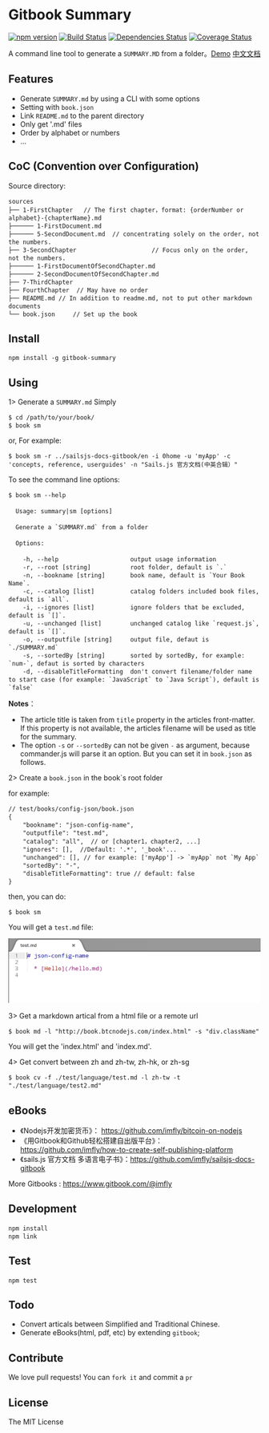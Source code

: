 # Gitbook Summary

[![npm version](https://badge.fury.io/js/gitbook-summary.svg)](https://badge.fury.io/js/gitbook-summary)
[![Build Status](https://travis-ci.org/imfly/gitbook-summary.png?branch=master)](https://travis-ci.org/imfly/gitbook-summary)
[![Dependencies Status](https://david-dm.org/imfly/gitbook-summary.png)](https://david-dm.org/imfly/gitbook-summary)
[![Coverage Status](https://coveralls.io/repos/imfly/gitbook-summary/badge.png)](https://coveralls.io/r/imfly/gitbook-summary)


A command line tool to generate a `SUMMARY.MD` from a folder。[Demo](http://imfly.github.io/how-to-create-self-publishing-platform) [中文文档](http://imfly.github.io/how-to-create-self-publishing-platform/3-%E5%A6%82%E4%BD%95%E6%89%93%E9%80%A0%E8%87%AA%E5%B7%B1%E7%9A%84%E5%B9%B3%E5%8F%B0%EF%BC%9F/2-Summary%E7%9A%84%E4%BD%BF%E7%94%A8.html)

## Features

- Generate `SUMMARY.md` by using a CLI with some options
- Setting with `book.json`
- Link `README.md` to the parent directory
- Only get '.md' files
- Order by alphabet or numbers
- ...

## CoC (Convention over Configuration)

Source directory:

```
sources
├── 1-FirstChapter   // The first chapter，format: {orderNumber or alphabet}-{chapterName}.md
├────── 1-FirstDocument.md
├────── 5-SecondDocument.md  // concentrating solely on the order, not the numbers.
├── 3-SecondChapter                     // Focus only on the order, not the numbers.
├────── 1-FirstDocumentOfSecondChapter.md
├────── 2-SecondDocumentOfSecondChapter.md  
├── 7-ThirdChapter
├── FourthChapter  // May have no order
├── README.md // In addition to readme.md, not to put other markdown documents
└── book.json     // Set up the book
```

## Install

```
npm install -g gitbook-summary
```

## Using

1> Generate a `SUMMARY.md` Simply

```
$ cd /path/to/your/book/
$ book sm
```

or, For example:

```
$ book sm -r ../sailsjs-docs-gitbook/en -i 0home -u 'myApp' -c 'concepts, reference, userguides' -n "Sails.js 官方文档(中英合辑）"
```

To see the command line options:

```
$ book sm --help

  Usage: summary|sm [options]

  Generate a `SUMMARY.md` from a folder

  Options:

    -h, --help                    output usage information
    -r, --root [string]           root folder, default is `.`
    -n, --bookname [string]       book name, default is `Your Book Name`.
    -c, --catalog [list]          catalog folders included book files, default is `all`.
    -i, --ignores [list]          ignore folders that be excluded, default is `[]`.
    -u, --unchanged [list]        unchanged catalog like `request.js`, default is `[]`.
    -o, --outputfile [string]     output file, defaut is `./SUMMARY.md`
    -s, --sortedBy [string]       sorted by sortedBy, for example: `num-`, defaut is sorted by characters
    -d, --disableTitleFormatting  don't convert filename/folder name to start case (for example: `JavaScript` to `Java Script`), default is `false`

```

**Notes**： 
* The article title is taken from `title` property in the articles front-matter. If this property is not available, the articles filename will be used as title for the summary. 
* The option `-s` or `--sortedBy` can not be given `-` as argument, because commander.js will parse it an option. But you can set it in `book.json` as follows.


2> Create a `book.json` in the book`s root folder

for example:

```
// test/books/config-json/book.json
{
    "bookname": "json-config-name",
    "outputfile": "test.md",
    "catalog": "all",  // or [chapter1，chapter2, ...]
    "ignores": [],  //Default: '.*', '_book'...
    "unchanged": [], // for example: ['myApp'] -> `myApp` not `My App`
    "sortedBy": "-",
    "disableTitleFormatting": true // default: false
}
```

then, you can do:

```
$ book sm
```

You will get a `test.md` file:

![test.md.jpg](doc/img/test.md.jpg)

3> Get a markdown artical from a html file or a remote url

```
$ book md -l "http://book.btcnodejs.com/index.html" -s "div.className"
```

You will get the 'index.html' and 'index.md'.

4> Get convert between zh and zh-tw, zh-hk, or zh-sg

```
$ book cv -f ./test/language/test.md -l zh-tw -t "./test/language/test2.md"
```

## eBooks

* 《Nodejs开发加密货币》： https://github.com/imfly/bitcoin-on-nodejs
* 《用Gitbook和Github轻松搭建自出版平台》： https://github.com/imfly/how-to-create-self-publishing-platform
* 《sails.js 官方文档 多语言电子书》：https://github.com/imfly/sailsjs-docs-gitbook

More Gitbooks : https://www.gitbook.com/@imfly

## Development

```
npm install
npm link
```

## Test

```
npm test
```

## Todo

- Convert articals between Simplified and Traditional Chinese.
- Generate eBooks(html, pdf, etc) by extending `gitbook`;

## Contribute

We love pull requests! You can `fork it` and commit a `pr`

## License

The MIT License
